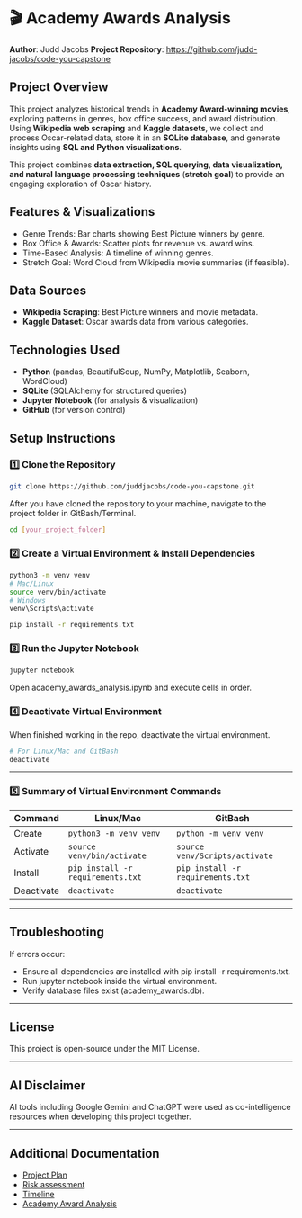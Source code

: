 # 🎬 Academy Awards Analysis

**Author**: Judd Jacobs
**Project Repository**: <https://github.com/judd-jacobs/code-you-capstone>

## Project Overview

This project analyzes historical trends in **Academy Award-winning movies**, exploring patterns in genres, box office success, and award distribution. Using **Wikipedia web scraping** and **Kaggle datasets**, we collect and process Oscar-related data, store it in an **SQLite database**, and generate insights using **SQL and Python visualizations**.

This project combines **data extraction, SQL querying, data visualization, and natural language processing techniques** (**stretch goal**) to provide an engaging exploration of Oscar history.

## Features & Visualizations

- Genre Trends: Bar charts showing Best Picture winners by genre.
- Box Office & Awards: Scatter plots for revenue vs. award wins.
- Time-Based Analysis: A timeline of winning genres.
- Stretch Goal: Word Cloud from Wikipedia movie summaries (if feasible).

## Data Sources

- **Wikipedia Scraping**: Best Picture winners and movie metadata.
- **Kaggle Dataset**: Oscar awards data from various categories.

## Technologies Used

- **Python** (pandas, BeautifulSoup, NumPy, Matplotlib, Seaborn, WordCloud)
- **SQLite** (SQLAlchemy for structured queries)
- **Jupyter Notebook** (for analysis & visualization)
- **GitHub** (for version control)

## Setup Instructions

### 1️⃣ Clone the Repository

```bash
git clone https://github.com/juddjacobs/code-you-capstone.git
```


After you have cloned the repository to your machine, navigate to the project folder in GitBash/Terminal.

```bash
cd [your_project_folder]
```

### 2️⃣ Create a Virtual Environment & Install Dependencies

```bash
python3 -m venv venv
# Mac/Linux
source venv/bin/activate   
# Windows
venv\Scripts\activate      

pip install -r requirements.txt
```

### 3️⃣ Run the Jupyter Notebook

```bash
jupyter notebook
```

Open academy_awards_analysis.ipynb and execute cells in order.

### 4️⃣ Deactivate Virtual Environment

When finished working in the repo, deactivate the virtual environment.

```bash
# For Linux/Mac and GitBash
deactivate
```

---

### 5️⃣ Summary of Virtual Environment Commands

| Command | Linux/Mac | GitBash |
| ------- | --------- | ------- |
| Create | `python3 -m venv venv` | `python -m venv venv` |
| Activate | `source venv/bin/activate` | `source venv/Scripts/activate` |
| Install | `pip install -r requirements.txt` | `pip install -r requirements.txt` |
| Deactivate | `deactivate` | `deactivate` |

---

## Troubleshooting

If errors occur:

- Ensure all dependencies are installed with pip install -r requirements.txt.
- Run jupyter notebook inside the virtual environment.
- Verify database files exist (academy_awards.db).

---

## License

This project is open-source under the MIT License.

---

## AI Disclaimer

AI tools including Google Gemini and ChatGPT were used as co-intelligence resources when developing this project together.

---

## Additional Documentation

- [Project Plan](project_plan.md)
- [Risk assessment](risk_assessment.md)
- [Timeline](timeline.md)
- [Academy Award Analysis](academy_awards_analysis.ipynb)

